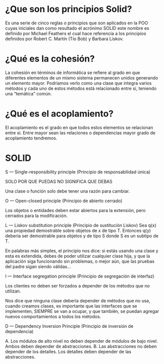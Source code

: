# ¿Que son los principios Solid?

Es una serie de cinco reglas o principios que son aplicados en la POO cuyas iniciales dan como resultado el acrónimo SOLID este nombre es definido por Michael Feathers el cual hace referencia a los principios definidos por Robert C. Martín (Tío Bob) y Barbara Liskov.

# ¿Qué es la cohesión?

La cohesión en términos de informática se refiere al grado en que diferentes elementos de un mismo sistema permanecen unidos generando un elemento mayor. Podríamos verlo como una clase que integra varios métodos y cada uno de estos métodos está relacionado entre sí, teniendo una “temática” común.

# ¿Qué es el acoplamiento?

El acoplamiento es el grado en que todos estos elementos se relacionan entre sí. Entre mayor sean las relaciones o dependencias mayor grado de acoplamiento tendremos.

# SOLID

S — Single-responsibility principle (Principio de responsabilidad única)

SOLO POR QUE PUEDAS NO SIGNIFICA QUE DEBAS

Una clase o función solo debe tener una razón para cambiar.

O — Open-closed principle (Principio de abierto cerrado)

Los objetos o entidades deben estar abiertos para la extensión, pero cerrados para la modificación.

L — Liskov substitution principle (Principio de sustitución Liskov)
Sea q(x) una propiedad demostrable sobre objetos de x de tipo T. Entonces q(y) debería ser demostrable para objetos y de tipo S donde S es un subtipo de T.

En palabras más simples, el principio nos dice: si estás usando una clase y esta es extendida, debes de poder utilizar cualquier clase hija, y que la aplicación siga funcionando sin problemas, o mejor aún, que las pruebas del padre sigan siendo válidas…

I — Interface segregation principle (Principio de segregación de interfaz)

Los clientes no deben ser forzados a depender de los métodos que no utilizan.

Nos dice que ninguna clase debería depender de métodos que no usa, cuando creamos clases, es importante que las interfaces que se implementen, SIEMPRE se van a ocupar, y que también, se puedan agregar nuevos comportamientos a todos los métodos.

D — Dependency Inversion Principle (Principio de inversión de dependencia)

A. Los módulos de alto nivel no deben depender de módulos de bajo nivel. Ambos deben depender de abstracciones.
B. Las abstracciones no deben depender de los detalles. Los detalles deben depender de las abstracciones.

